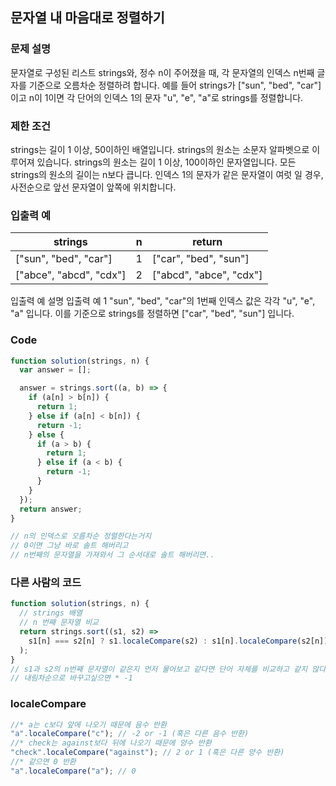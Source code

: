 ## 문자열 내 마음대로 정렬하기

### 문제 설명

문자열로 구성된 리스트 strings와, 정수 n이 주어졌을 때, 각 문자열의 인덱스 n번째 글자를 기준으로 오름차순 정렬하려 합니다. 예를 들어 strings가 ["sun", "bed", "car"]이고 n이 1이면 각 단어의 인덱스 1의 문자 "u", "e", "a"로 strings를 정렬합니다.

### 제한 조건

strings는 길이 1 이상, 50이하인 배열입니다.
strings의 원소는 소문자 알파벳으로 이루어져 있습니다.
strings의 원소는 길이 1 이상, 100이하인 문자열입니다.
모든 strings의 원소의 길이는 n보다 큽니다.
인덱스 1의 문자가 같은 문자열이 여럿 일 경우, 사전순으로 앞선 문자열이 앞쪽에 위치합니다.

### 입출력 예

| strings                 | n   | return                  |
| ----------------------- | --- | ----------------------- |
| ["sun", "bed", "car"]   | 1   | ["car", "bed", "sun"]   |
| ["abce", "abcd", "cdx"] | 2   | ["abcd", "abce", "cdx"] |

입출력 예 설명
입출력 예 1
"sun", "bed", "car"의 1번째 인덱스 값은 각각 "u", "e", "a" 입니다. 이를 기준으로 strings를 정렬하면 ["car", "bed", "sun"] 입니다.

### Code

```js
function solution(strings, n) {
  var answer = [];

  answer = strings.sort((a, b) => {
    if (a[n] > b[n]) {
      return 1;
    } else if (a[n] < b[n]) {
      return -1;
    } else {
      if (a > b) {
        return 1;
      } else if (a < b) {
        return -1;
      }
    }
  });
  return answer;
}

// n의 인덱스로 오름차순 정렬한다는거지
// 0이면 그냥 바로 솔트 해버리고
// n번째의 문자열을 가져와서 그 순서대로 솔트 해버리면..
```

### 다른 사람의 코드

```js
function solution(strings, n) {
  // strings 배열
  // n 번째 문자열 비교
  return strings.sort((s1, s2) =>
    s1[n] === s2[n] ? s1.localeCompare(s2) : s1[n].localeCompare(s2[n])
  );
}
// s1과 s2의 n번째 문자열이 같은지 먼저 물어보고 같다면 단어 자체를 비교하고 같지 않다면 단어의 n번째 문자열을 localeCompare로 비교
// 내림차순으로 바꾸고싶으면 * -1
```

### localeCompare

```js
//* a는 c보다 앞에 나오기 때문에 음수 반환
"a".localeCompare("c"); // -2 or -1 (혹은 다른 음수 반환)
//* check는 against보다 뒤에 나오기 때문에 양수 반환
"check".localeCompare("against"); // 2 or 1 (혹은 다른 양수 반환)
//* 같으면 0 반환
"a".localeCompare("a"); // 0
```

